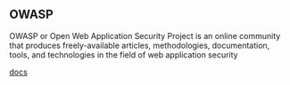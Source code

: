 ## OWASP
OWASP or Open Web Application Security Project is an online community that produces freely-available articles, methodologies, documentation, tools, and technologies in the field of web application security

[docs](https://cheatsheetseries.owasp.org/)
